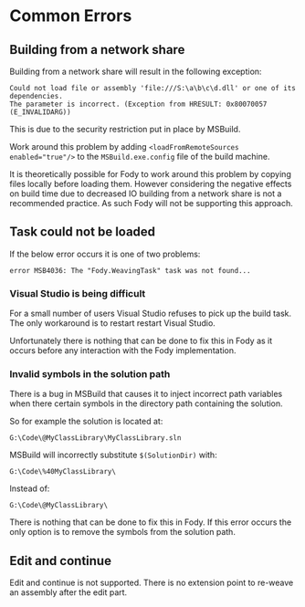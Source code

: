 # Common Errors


## Building from a network share

Building from a network share will result in the following exception:

```
Could not load file or assembly 'file:///S:\a\b\c\d.dll' or one of its dependencies.
The parameter is incorrect. (Exception from HRESULT: 0x80070057 (E_INVALIDARG))
```

This is due to the security restriction put in place by MSBuild.

Work around this problem by adding `<loadFromRemoteSources enabled="true"/>` to the `MSBuild.exe.config` file of the build machine.

It is theoretically possible for Fody to work around this problem by copying files locally before loading them. However considering the negative effects on build time due to decreased IO building from a network share is not a recommended practice. As such Fody will not be supporting this approach.


## Task could not be loaded

If the below error occurs it is one of two problems:

```
error MSB4036: The "Fody.WeavingTask" task was not found...
```


### Visual Studio is being difficult

For a small number of users Visual Studio refuses to pick up the build task. The only workaround is to restart restart Visual Studio.

Unfortunately there is nothing that can be done to fix this in Fody as it occurs before any interaction with the Fody implementation.


### Invalid symbols in the solution path

There is a bug in MSBuild that causes it to inject incorrect path variables when there certain symbols in the directory path containing the solution.

So for example the solution is located at:

```
G:\Code\@MyClassLibrary\MyClassLibrary.sln
```

MSBuild will incorrectly substitute `$(SolutionDir)` with:

```
G:\Code\%40MyClassLibrary\
```

Instead of:

```
G:\Code\@MyClassLibrary\
```

There is nothing that can be done to fix this in Fody. If this error occurs the only option is to remove the symbols from the solution path.


## Edit and continue

Edit and continue is not supported. There is no extension point to re-weave an assembly after the edit part.